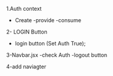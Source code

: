 1.Auth context 
- Create 
-provide 
-consume

2- LOGIN Button
- login button  (Set Auth True);

3-Navbar.jsx
  -check Auth
 -logout button

4-add naviagter


